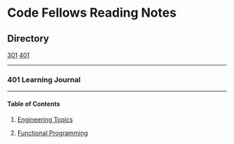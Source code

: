 # Code Fellows Reading Notes

## Directory
[301](#301-learning-journal)
[401](#401-learning-journal)

------------------------
### 401 Learning Journal
------------------------

#### Table of Contents 
 1. [Engineering Topics](./401-notes/engineering-topics.md)

 2. [Functional Programming](./401-notes/functional-programming.md)
